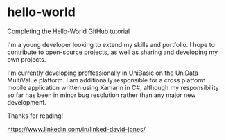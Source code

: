 # hello-world
Completing the Hello-World GitHub tutorial

I'm a young developer looking to extend my skills and portfolio. I hope to contribute to open-source projects, as well as sharing and developing my own projects.

I'm currently developing proffessionally in UniBasic on the UniData MultiValue platform. I am additionally responsible for a cross platform mobile application written using Xamarin in C#, although my responsibility so far has been in minor bug resolution rather than any major new development.

Thanks for reading!

https://www.linkedin.com/in/linked-david-jones/
